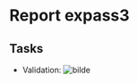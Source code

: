# Report expass3

## Tasks
* Validation:
  ![bilde](https://github.com/EndreSletnes/dat250assignment1/assets/81162433/1a0710de-6a9c-4e9a-805b-91240ea42bbe)

